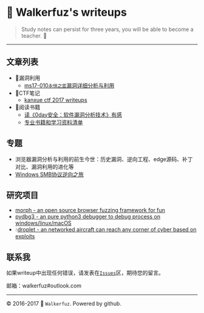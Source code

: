 # :moyai: Walkerfuz's writeups

> Study notes can persist for three years, you will be able to become a teacher. :watermelon:
------

## 文章列表

* :syringe:漏洞利用
  * [ms17-010`永恒之蓝`漏洞详细分析与利用](/exploit/ms17_010_windows_smb_eternal_blue_analysis_and_exploit.md)
* :jack_o_lantern:CTF笔记
  * [kanxue ctf 2017 writeups](./ctf/kanxue_ctf_2017_writeups.md)
* :green_book:阅读书籍
  * [读《0day安全：软件漏洞分析技术》有感](/books/review_about_0day_security_second_edition.md)
  * [专业书籍和学习资料清单](/books/professional_books_and_learning_materials_reading_list.md)
  
## 专题

* 浏览器漏洞分析与利用的前生今世：历史漏洞、逆向工程、edge源码、补丁对比、漏洞利用的进化等
* [Windows SMB协议逆向之旅](/reverse/windows_smb_protocol_reverse_engineering.md)

## 研究项目

* [morph - an open source browser fuzzing framework for fun](https://github.com/walkerfuz/morph)
* [pydbg3 - an pure python3 debugger to debug process on windows/linux/macOS](https://github.com/walkerfuz/pydbg3)
* :droplet:[droplet - an networked aircraft can reach any corner of cyber based on exploits](https://github.com/walkerfuz/droplet)

## 联系我

如果writeup中出现任何错误，请发表在[`Issues`](./issues)区，期待您的留言。

邮箱：walkerfuz#outlook.com

------
:copyright: 2016-2017  :rocket: `Walkerfuz`. Powered by github.
